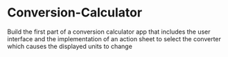 # Conversion-Calculator
Build the first part of a conversion calculator app that includes the user interface and the implementation of an action sheet to select the converter which causes the displayed units to change
